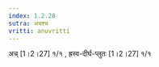 ```yaml
---
index: 1.2.28
sutra: अचश्च
vritti: anuvritti
---
```


अच् [1।2।27] १/१ , ह्रस्व-दीर्घ-प्लुतः [1।2।27] १/१